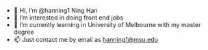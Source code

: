 - 👋 Hi, I’m @hanning1 Ning Han
- 👀 I’m interested in doing front end jobs
- 🌱 I’m currently learning in University of Melbourne with my master degree
- 📫 Just contact me by email as hanning1@msu.edu

<!---
hanning1/hanning1 is a ✨ special ✨ repository because its `README.md` (this file) appears on your GitHub profile.
You can click the Preview link to take a look at your changes.
--->
